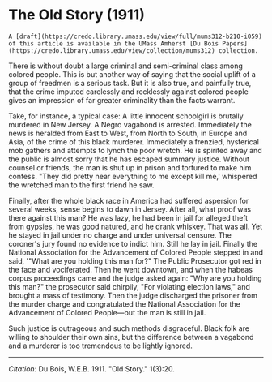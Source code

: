 # The Old Story (1911)

```{margin}
A [draft](https://credo.library.umass.edu/view/full/mums312-b210-i059) of this article is available in the UMass Amherst [Du Bois Papers](https://credo.library.umass.edu/view/collection/mums312) collection. 

```

There is without doubt a large criminal and semi-criminal class among colored people. This is but another way of saying that the social uplift of a group of freedmen is a serious task. But it is also true, and painfully true, that the crime imputed carelessly and recklessly against colored people gives an impression of far greater criminality than the facts warrant.

Take, for instance, a typical case: A little innocent schoolgirl is brutally murdered in New Jersey. A Negro vagabond is arrested. Immediately the news is heralded from East to West, from North to South, in Europe and Asia, of the crime of this black murderer. Immediately a frenzied, hysterical mob gathers and attempts to lynch the poor wretch. He is spirited away and the public is almost sorry that he has escaped summary justice. Without counsel or friends, the man is shut up in prison and tortured to make him confess. "They did pretty near everything to me except kill me,' whispered the wretched man to the first friend he saw.

Finally, after the whole black race in America had suffered aspersion for several weeks, sense begins to dawn in Jersey. After all, what proof was there against this man? He was lazy, he had been in jail for alleged theft from gypsies, he was good natured, and he drank whiskey. That was all. Yet he stayed in jail under no charge and under universal censure. The coroner's jury found no evidence to indict him. Still he lay in jail. Finally the National Association for the Advancement of Colored People stepped in and said, '"What are you holding this man for?" The Public Prosecutor got red in the face and vociferated. Then he went downtown, and when the habeas corpus proceedings came and the judge asked again: "Why are you holding this man?" the prosecutor said chirpily, "For violating election laws," and brought a mass of testimony. Then the judge discharged the prisoner from the murder charge and congratulated the National Association for the Advancement of Colored People—but the man is still in jail.

Such justice is outrageous and such methods disgraceful. Black folk are willing to shoulder their own sins, but the difference between a vagabond and a murderer is too tremendous to be lightly ignored.


________________
*Citation:* Du Bois, W.E.B. 1911. "Old Story."  1(3):20.

